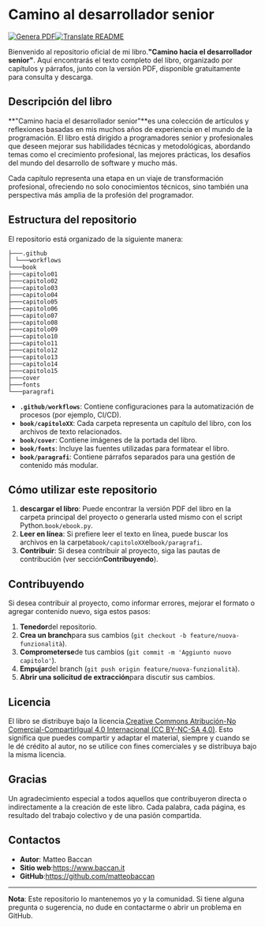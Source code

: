 # Camino al desarrollador senior

[![Genera PDF](https://github.com/matteobaccan/PathToSeniorDeveloper/actions/workflows/generatepdf.yml/badge.svg)](https://github.com/matteobaccan/PathToSeniorDeveloper/actions/workflows/generatepdf.yml)[![Translate README](https://github.com/matteobaccan/PathToSeniorDeveloper/actions/workflows/translatereadme.yml/badge.svg)](https://github.com/matteobaccan/PathToSeniorDeveloper/actions/workflows/translatereadme.yml)

Bienvenido al repositorio oficial de mi libro.**"Camino hacia el desarrollador senior"**. Aquí encontrarás el texto completo del libro, organizado por capítulos y párrafos, junto con la versión PDF, disponible gratuitamente para consulta y descarga.

## Descripción del libro

**"Camino hacia el desarrollador senior"**es una colección de artículos y reflexiones basadas en mis muchos años de experiencia en el mundo de la programación. El libro está dirigido a programadores senior y profesionales que deseen mejorar sus habilidades técnicas y metodológicas, abordando temas como el crecimiento profesional, las mejores prácticas, los desafíos del mundo del desarrollo de software y mucho más.

Cada capítulo representa una etapa en un viaje de transformación profesional, ofreciendo no solo conocimientos técnicos, sino también una perspectiva más amplia de la profesión del programador.

## Estructura del repositorio

El repositorio está organizado de la siguiente manera:

```text
├───.github
│ └───workflows
└───book
├───capitolo01
├───capitolo02
├───capitolo03
├───capitolo04
├───capitolo05
├───capitolo06
├───capitolo07
├───capitolo08
├───capitolo09
├───capitolo10
├───capitolo11
├───capitolo12
├───capitolo13
├───capitolo14
├───capitolo15
├───cover
├───fonts
└───paragrafi
```

-   **`.github/workflows`**: Contiene configuraciones para la automatización de procesos (por ejemplo, CI/CD).
-   **`book/capitoloXX`**: Cada carpeta representa un capítulo del libro, con los archivos de texto relacionados.
-   **`book/cover`**: Contiene imágenes de la portada del libro.
-   **`book/fonts`**: Incluye las fuentes utilizadas para formatear el libro.
-   **`book/paragrafi`**: Contiene párrafos separados para una gestión de contenido más modular.

## Cómo utilizar este repositorio

1.  **descargar el libro**: Puede encontrar la versión PDF del libro en la carpeta principal del proyecto o generarla usted mismo con el script Python.`book/ebook.py`.
2.  **Leer en línea**: Si prefiere leer el texto en línea, puede buscar los archivos en la carpeta`book/capitoloXX`el`book/paragrafi`.
3.  **Contribuir**: Si desea contribuir al proyecto, siga las pautas de contribución (ver sección**Contribuyendo**).

## Contribuyendo

Si desea contribuir al proyecto, como informar errores, mejorar el formato o agregar contenido nuevo, siga estos pasos:

1.  **Tenedor**del repositorio.
2.  **Crea un branch**para sus cambios (`git checkout -b feature/nuova-funzionalità`).
3.  **Comprometerse**de tus cambios (`git commit -m 'Aggiunto nuovo capitolo'`).
4.  **Empujar**del branch (`git push origin feature/nuova-funzionalità`).
5.  **Abrir una solicitud de extracción**para discutir sus cambios.

## Licencia

El libro se distribuye bajo la licencia.[Creative Commons Atribución-No Comercial-CompartirIgual 4.0 Internacional (CC BY-NC-SA 4.0)](https://creativecommons.org/licenses/by-nc-sa/4.0/). Esto significa que puedes compartir y adaptar el material, siempre y cuando se le dé crédito al autor, no se utilice con fines comerciales y se distribuya bajo la misma licencia.

## Gracias

Un agradecimiento especial a todos aquellos que contribuyeron directa o indirectamente a la creación de este libro. Cada palabra, cada página, es resultado del trabajo colectivo y de una pasión compartida.

## Contactos

-   **Autor**: Matteo Baccan
-   **Sitio web**:<https://www.baccan.it>
-   **GitHub**:<https://github.com/matteobaccan>

* * *

**Nota**: Este repositorio lo mantenemos yo y la comunidad. Si tiene alguna pregunta o sugerencia, no dude en contactarme o abrir un problema en GitHub.
